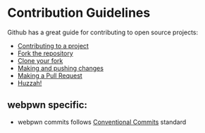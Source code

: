 # Contribution Guidelines

Github has a great guide for contributing to open source projects:

- [Contributing to a project](https://guides.github.com/activities/forking/)
- [Fork the repository](https://guides.github.com/activities/forking/#fork)
- [Clone your fork](https://guides.github.com/activities/forking/#clone)
- [Making and pushing changes](https://guides.github.com/activities/forking/#making-changes)
- [Making a Pull Request](https://guides.github.com/activities/forking/#making-a-pull-request)
- [Huzzah!](https://guides.github.com/activities/forking/#huzzah)

## webpwn specific:
- webpwn commits follows [Conventional Commits]("https://www.conventionalcommits.org/en/v1.0.0/") standard